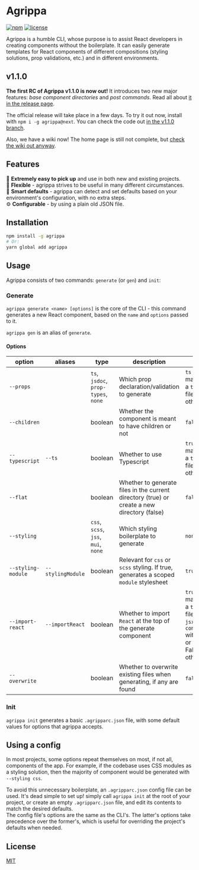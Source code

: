# Agrippa
[![npm](https://img.shields.io/npm/v/agrippa?logo=npm&color=CB3837)](https://www.npmjs.com/package/agrippa)
[![license](https://img.shields.io/github/license/nitzanhen/agrippa?color=yellow)](https://choosealicense.com/licenses/mit/)

Agrippa is a humble CLI, whose purpose is to assist React developers in creating components without the boilerplate.
It can easily generate templates for React components of different compositions (styling solutions, prop validations, etc.) and in different environments. 

## v1.1.0

**The first RC of Agrippa v1.1.0 is now out!** 
It introduces two new major features: *base component directories* and *post commands*. Read all about [it in the release page](https://github.com/NitzanHen/agrippa/releases/tag/1.1.0-rc.1).

The official release will take place in a few days. To try it out now, install with `npm i -g agrippa@next`.
You can check the code out [in the v1.1.0 branch](https://github.com/NitzanHen/agrippa/tree/v1.1.0).

Also, we have a wiki now! The home page is still not complete, but [check the wiki out anyway](https://github.com/NitzanHen/agrippa/wiki).

## Features
🚀 **Extremely easy to pick up** and use in both new and existing projects.<br/>
🐙 **Flexible** - agrippa strives to be useful in many different circumstances.<br/>
🧠 **Smart defaults** - agrippa can detect and set defaults based on your environment's configuration, with no extra steps. <br/>
⚙️ **Configurable** - by using a plain old JSON file.

## Installation

```bash
npm install -g agrippa
# Or:
yarn global add agrippa
```

## Usage

Agrippa consists of two commands: `generate` (or `gen`) and `init`:

### Generate
`agrippa generate <name> [options]` is the core of the CLI - this command generates a new React component, based on the `name` and `options` passed to it.

`agrippa gen` is an alias of `generate`.

#### Options
| option             | aliases             | type                                 | description                                                                                  | default                                                                                                                                                        |
|--------------------|---------------------|--------------------------------------|----------------------------------------------------------------------------------------------|----------------------------------------------------------------------------------------------------------------------------------------------------------------|
| `--props`          |                     | `ts`, `jsdoc`,  `prop-types`, `none` | Which prop declaration/validation to generate                                                | `ts` if the CLI manages to find a `tsconfig.json` file,  `none` otherwise.                                                                                     |
| `--children`       |                     | boolean                              | Whether the component is meant to have children or not                                       | `false`                                                                                                                                                        |
| `--typescript`     |  `--ts`             | boolean                              | Whether to use Typescript                                                                    | `true` if the CLI manages to find a `tsconfig.json` file,  false otherwise.                                                                                    |
| `--flat`           |                     | boolean                              | Whether to generate files in the current directory (true)  or create a new directory (false) | `false`                                                                                                                                                        |
| `--styling`        |                     | `css`, `scss`, `jss`, `mui`, `none`  | Which styling boilerplate to generate                                                        | `none`                                                                                                                                                         |
| `--styling-module` |  `--stylingModule`  | boolean                              | Relevant for `css` or `scss` styling. If true, generates a scoped `module` stylesheet        | `true`                                                                                                                                                         |
| `--import-react`   |  `--importReact`    | boolean                              | Whether to import `React` at the top of the generate component                               | `true` if the CLI manages to find a `tsconfig.json` file and it has a `jsx` field under `compilerOptions` with `react-jsx` or `react-jsxdev`. False otherwise. |
| `--overwrite`      |                     | boolean                              | Whether to overwrite existing files when generating, if any are found                        | `false`.                                                                                                                                                       |
### Init
`agrippa init` generates a basic `.agripparc.json` file, with some default values for options that agrippa accepts.  

## Using a config
In most projects, some options repeat themselves on most, if not all, components of the app. For example, if the codebase uses CSS modules as a styling solution, then the majority of component would be generated with `--styling css`. 

To avoid this unnecessary boilerplate, an `.agripparc.json` config file can be used. It's dead simple to set up! simply call `agrippa init` at the root of your project, or create an empty `.agripparc.json` file, and edit its contents to match the desired defaults. <br/>
The config file's options are the same as the CLI's. The latter's options take precedence over the former's, which is useful for overriding the project's defaults when needed.

## License
[MIT](https://choosealicense.com/licenses/mit/)
